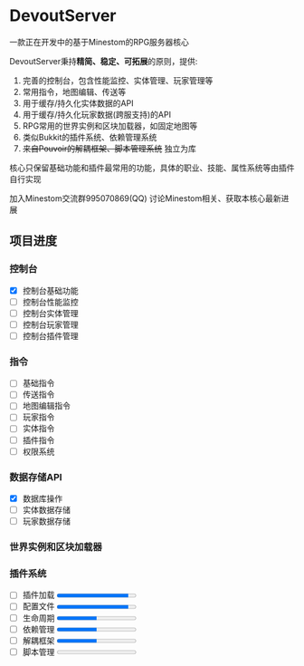 # DevoutServer

一款正在开发中的基于Minestom的RPG服务器核心

DevoutServer秉持**精简、稳定、可拓展**的原则，提供:
1. 完善的控制台，包含性能监控、实体管理、玩家管理等
2. 常用指令，地图编辑、传送等
3. 用于缓存/持久化实体数据的API
4. 用于缓存/持久化玩家数据(跨服支持)的API
5. RPG常用的世界实例和区块加载器，如固定地图等
6. 类似Bukkit的插件系统、依赖管理系统
7. ~~来自Pouvoir的解耦框架、脚本管理系统~~ 独立为库

核心只保留基础功能和插件最常用的功能，具体的职业、技能、属性系统等由插件自行实现

加入Minestom交流群995070869(QQ) 讨论Minestom相关、获取本核心最新进展

## 项目进度

### 控制台
- [x] 控制台基础功能
- [ ] 控制台性能监控
- [ ] 控制台实体管理
- [ ] 控制台玩家管理
- [ ] 控制台插件管理
### 指令
- [ ] 基础指令
- [ ] 传送指令
- [ ] 地图编辑指令
- [ ] 玩家指令
- [ ] 实体指令
- [ ] 插件指令
- [ ] 权限系统
### 数据存储API
- [x] 数据库操作
- [ ] 实体数据存储
- [ ] 玩家数据存储
### 世界实例和区块加载器
### 插件系统
- [ ] 插件加载 <progress value="90" max="100"></progress>
- [ ] 配置文件 <progress value="90" max="100"></progress>
- [ ] 生命周期 <progress value="50" max="100"></progress>
- [ ] 依赖管理 <progress value="50" max="100"></progress>
- [ ] 解耦框架 <progress value="50" max="100"></progress>
- [ ] 脚本管理 <progress value="0" max="100"></progress>